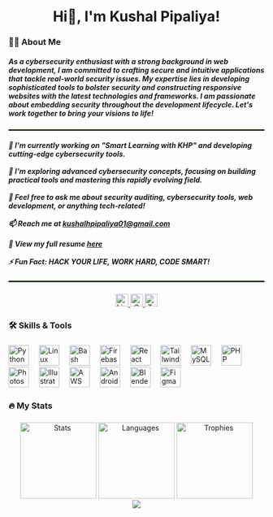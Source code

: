 
<h1 align="center">Hi👋, I'm Kushal Pipaliya!</h1>

<h3 align="left">👩‍💻 About Me</h3>

<h5 align="left">
  As a cybersecurity enthusiast with a strong background in web development, I am committed to crafting secure and intuitive applications that tackle real-world security issues. My expertise lies in developing sophisticated tools to bolster security and constructing responsive websites with the latest technologies and frameworks. I am passionate about embedding security throughout the development lifecycle. Let's work together to bring your visions to life!
</h5>

<hr style="border: 0; border-top: 2px solid #1e4300; margin-top: 20px;">

<h5 align="left">
  🔭 I'm currently working on "Smart Learning with KHP" and developing cutting-edge cybersecurity tools.<br><br>
  🌱 I'm exploring advanced cybersecurity concepts, focusing on building practical tools and mastering this rapidly evolving field.<br><br>
  💬 Feel free to ask me about security auditing, cybersecurity tools, web development, or anything tech-related!<br><br>
  📫 Reach me at <a href="mailto:kushalhpipaliya01@gmail.com">kushalhpipaliya01@gmail.com</a><br><br>
  📄 View my full resume <a href="https://portfoliobykushal.netlify.app/">here</a><br><br>
  ⚡ Fun Fact: <strong>HACK YOUR LIFE, WORK HARD, CODE SMART!</strong>
</h5>

<hr style="border: 0; border-top: 2px solid #1e4300; margin-top: 20px; !important">

###

<p align="center">
<div align="center">
  <a href="https://www.linkedin.com/in/kushal-pipaliya" target="_blank">
    <img src="https://img.shields.io/static/v1?message=LinkedIn&logo=linkedin&label=&color=0077B5&logoColor=white&labelColor=&style=for-the-badge" height="25" alt="LinkedIn logo" />
  </a>
  <a href="mailto:kushalhpipaliya01@gmail.com" target="_blank">
    <img src="https://img.shields.io/static/v1?message=Gmail&logo=gmail&label=&color=D14836&logoColor=white&labelColor=&style=for-the-badge" height="25" alt="Gmail logo" />
  </a>
  <a href="https://tryhackme.com/r/p/kushal555" target="_blank">
    <img src="https://img.shields.io/static/v1?message=TryHackMe&logo=tryhackme&label=&color=88cc14&logoColor=white&labelColor=&style=for-the-badge" height="25" alt="TryHackMe logo" />
  </a>
</div>
</p>

<h3 align="left">🛠 Skills & Tools</h3>

###

<div align="left">
  <img src="https://cdn.jsdelivr.net/gh/devicons/devicon/icons/python/python-original.svg" height="40" alt="Python logo" />
  <img width="12" />
  <img src="https://cdn.jsdelivr.net/gh/devicons/devicon/icons/linux/linux-original.svg" height="40" alt="Linux logo" />
  <img width="12" />
  <img src="https://cdn.simpleicons.org/gnubash/4EAA25" height="40" alt="Bash logo" />
  <img width="12" />
  <img src="https://cdn.jsdelivr.net/gh/devicons/devicon/icons/firebase/firebase-plain-wordmark.svg" height="40" alt="Firebase logo" />
  <img width="12" />
  <img src="https://cdn.jsdelivr.net/gh/devicons/devicon/icons/react/react-original.svg" height="40" alt="React logo" />
  <img width="12" />
  <img src="https://cdn.simpleicons.org/tailwindcss/06B6D4" height="40" alt="TailwindCSS logo" />
  <img width="12" />
  <img src="https://cdn.simpleicons.org/mysql/4479A1" height="40" alt="MySQL logo" />
  <img width="12" />
  <img src="https://cdn.simpleicons.org/php/777BB4" height="40" alt="PHP logo" />
  <img width="12" />
  <img src="https://skillicons.dev/icons?i=ps" height="40" alt="Photoshop logo" />
  <img width="12" />
  <img src="https://skillicons.dev/icons?i=ai" height="40" alt="Illustrator logo" />
  <img width="12" />
  <img src="https://skillicons.dev/icons?i=aws" height="40" alt="AWS logo" />
  <img width="12" />
  <img src="https://skillicons.dev/icons?i=androidstudio" height="40" alt="Android Studio logo" />
  <img width="12" />
  <img src="https://skillicons.dev/icons?i=blender" height="40" alt="Blender logo" />
  <img width="12" />
  <img src="https://skillicons.dev/icons?i=figma" height="40" alt="Figma logo" />
</div>

###

<h3 align="left">🔥 My Stats</h3>

###

<div align="center">
  <img src="https://github-readme-stats.vercel.app/api?username=Kushal129&hide_title=false&hide_rank=false&show_icons=true&include_all_commits=true&count_private=true&disable_animations=false&theme=dark&locale=en&hide_border=true&order=1" height="150" alt="Stats" />
  <img src="https://github-readme-stats.vercel.app/api/top-langs?username=Kushal129&locale=en&hide_title=false&layout=compact&card_width=320&langs_count=5&theme=dark&hide_border=true&order=2" height="150" alt="Languages" />
  <img src="https://github-profile-trophy.vercel.app?username=Kushal129&theme=dark_dimmed&column=-1&row=1&margin-w=8&margin-h=8&no-bg=true&no-frame=true&order=4" height="150" alt="Trophies" />
<!--   <img src="https://github-readme-activity-graph.vercel.app/graph?username=Kushal129&radius=16&theme=gotham&area=true&order=5&hide_border=true" height="300" alt="Activity" /> -->
</div>

<div align="center">
  <img src="https://profile-counter.glitch.me/Kushal129/count.svg?" />
</div>

###

